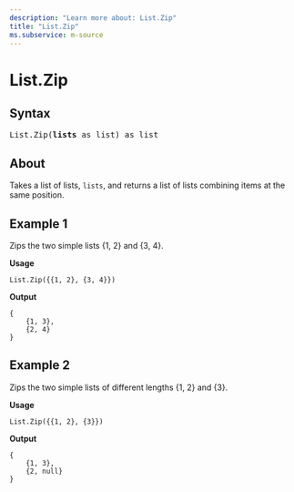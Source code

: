 ```yaml
---
description: "Learn more about: List.Zip"
title: "List.Zip"
ms.subservice: m-source
---
```

# List.Zip

## Syntax

<pre>
List.Zip(<b>lists</b> as list) as list
</pre>

## About

Takes a list of lists, `lists`, and returns a list of lists combining items at the same position.

## Example 1

Zips the two simple lists {1, 2} and {3, 4}.

**Usage**

```powerquery-m
List.Zip({{1, 2}, {3, 4}})
```

**Output**

```powerquery-m
{
    {1, 3},
    {2, 4}
}
```

## Example 2

Zips the two simple lists of different lengths {1, 2} and {3}.

**Usage**

```powerquery-m
List.Zip({{1, 2}, {3}})
```

**Output**

```powerquery-m
{
    {1, 3},
    {2, null}
}
```
